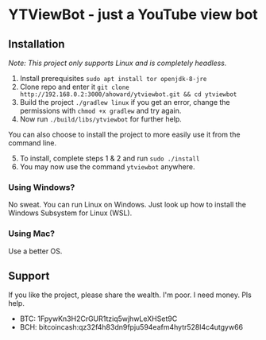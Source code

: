 # YTViewBot - just a YouTube view bot

## Installation
_Note: This project only supports Linux and is completely headless._

1. Install prerequisites `sudo apt install tor openjdk-8-jre`
2. Clone repo and enter it `git clone http://192.168.0.2:3000/ahoward/ytviewbot.git && cd ytviewbot`
3. Build the project `./gradlew linux` if you get an error, change the permissions with `chmod +x gradlew` and try again.
4. Now run `./build/libs/ytviewbot` for further help.

You can also choose to install the project to more easily use it from the command line.

5. To install, complete steps 1 & 2 and run `sudo ./install`
6. You may now use the command `ytviewbot` anywhere.

### Using Windows?
No sweat. You can run Linux on Windows. Just look up how to install the Windows Subsystem for Linux (WSL).

### Using Mac?
Use a better OS.

## Support
If you like the project, please share the wealth. I'm poor. I need money. Pls help.

- BTC: 1FpywKn3H2CrGUR1tziq5wjhwLeXHSet9C
- BCH: bitcoincash:qz32f4h83dn9fpju594eafm4hytr528l4c4utgyw66